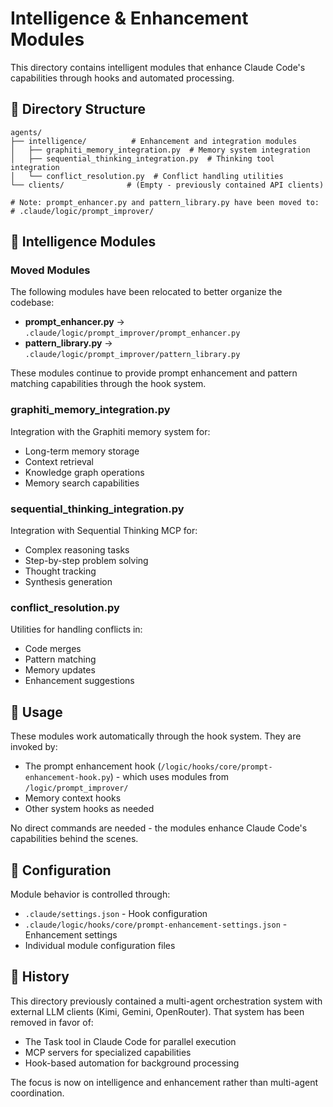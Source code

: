 # Intelligence & Enhancement Modules

This directory contains intelligent modules that enhance Claude Code's capabilities through hooks and automated processing.

## 📁 Directory Structure

```
agents/
├── intelligence/          # Enhancement and integration modules
│   ├── graphiti_memory_integration.py  # Memory system integration
│   ├── sequential_thinking_integration.py  # Thinking tool integration
│   └── conflict_resolution.py  # Conflict handling utilities
└── clients/              # (Empty - previously contained API clients)

# Note: prompt_enhancer.py and pattern_library.py have been moved to:
# .claude/logic/prompt_improver/
```

## 🧠 Intelligence Modules

### Moved Modules
The following modules have been relocated to better organize the codebase:
- **prompt_enhancer.py** → `.claude/logic/prompt_improver/prompt_enhancer.py`
- **pattern_library.py** → `.claude/logic/prompt_improver/pattern_library.py`

These modules continue to provide prompt enhancement and pattern matching capabilities through the hook system.

### graphiti_memory_integration.py
Integration with the Graphiti memory system for:
- Long-term memory storage
- Context retrieval
- Knowledge graph operations
- Memory search capabilities

### sequential_thinking_integration.py
Integration with Sequential Thinking MCP for:
- Complex reasoning tasks
- Step-by-step problem solving
- Thought tracking
- Synthesis generation

### conflict_resolution.py
Utilities for handling conflicts in:
- Code merges
- Pattern matching
- Memory updates
- Enhancement suggestions

## 🚀 Usage

These modules work automatically through the hook system. They are invoked by:
- The prompt enhancement hook (`/logic/hooks/core/prompt-enhancement-hook.py`) - which uses modules from `/logic/prompt_improver/`
- Memory context hooks
- Other system hooks as needed

No direct commands are needed - the modules enhance Claude Code's capabilities behind the scenes.

## 🔧 Configuration

Module behavior is controlled through:
- `.claude/settings.json` - Hook configuration
- `.claude/logic/hooks/core/prompt-enhancement-settings.json` - Enhancement settings
- Individual module configuration files

## 📝 History

This directory previously contained a multi-agent orchestration system with external LLM clients (Kimi, Gemini, OpenRouter). That system has been removed in favor of:
- The Task tool in Claude Code for parallel execution
- MCP servers for specialized capabilities
- Hook-based automation for background processing

The focus is now on intelligence and enhancement rather than multi-agent coordination.
